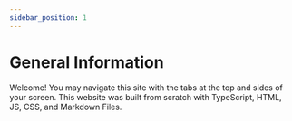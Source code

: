 ```yaml
---
sidebar_position: 1
---
```


# General Information

Welcome! You may navigate this site with the tabs at the top and sides of your screen. This website was built from scratch with TypeScript, HTML, JS, CSS, and Markdown Files.